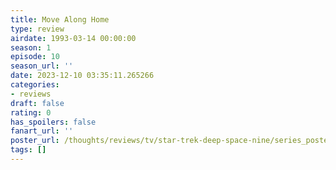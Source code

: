 ```yaml
---
title: Move Along Home
type: review
airdate: 1993-03-14 00:00:00
season: 1
episode: 10
season_url: ''
date: 2023-12-10 03:35:11.265266
categories:
- reviews
draft: false
rating: 0
has_spoilers: false
fanart_url: ''
poster_url: /thoughts/reviews/tv/star-trek-deep-space-nine/series_poster.jpg
tags: []
---
```


